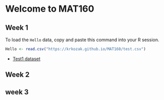 # Welcome to MAT160

## Week 1 

To load the `Hello` data, copy and paste this command into your R session.
```r
Hello <- read.csv("https://krkozak.github.io/MAT160/test.csv")
```

- [Test1 dataset](krkozak.github.io/MAT160/test.csv)

## Week 2

## week 3
